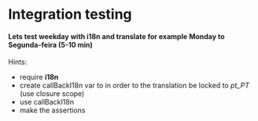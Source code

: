 
# Integration testing

#### Lets test weekday with i18n and translate for example Monday to Segunda-feira (5-10 min)

Hints:

  * require **i18n**
  * create callBackI18n var to in order to the translation be locked to *pt_PT* (use closure scope)
  * use callBackI18n
  * make the assertions
